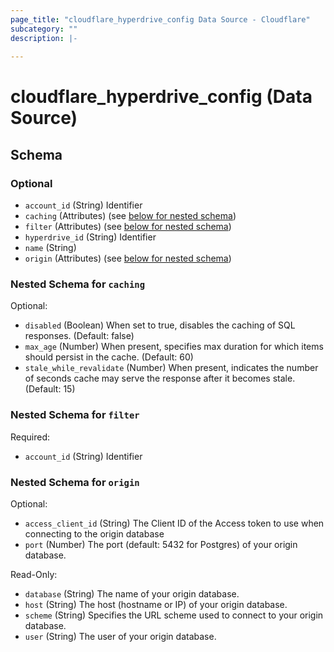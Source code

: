 ```yaml
---
page_title: "cloudflare_hyperdrive_config Data Source - Cloudflare"
subcategory: ""
description: |-
  
---
```


# cloudflare_hyperdrive_config (Data Source)




<!-- schema generated by tfplugindocs -->
## Schema

### Optional

- `account_id` (String) Identifier
- `caching` (Attributes) (see [below for nested schema](#nestedatt--caching))
- `filter` (Attributes) (see [below for nested schema](#nestedatt--filter))
- `hyperdrive_id` (String) Identifier
- `name` (String)
- `origin` (Attributes) (see [below for nested schema](#nestedatt--origin))

<a id="nestedatt--caching"></a>
### Nested Schema for `caching`

Optional:

- `disabled` (Boolean) When set to true, disables the caching of SQL responses. (Default: false)
- `max_age` (Number) When present, specifies max duration for which items should persist in the cache. (Default: 60)
- `stale_while_revalidate` (Number) When present, indicates the number of seconds cache may serve the response after it becomes stale. (Default: 15)


<a id="nestedatt--filter"></a>
### Nested Schema for `filter`

Required:

- `account_id` (String) Identifier


<a id="nestedatt--origin"></a>
### Nested Schema for `origin`

Optional:

- `access_client_id` (String) The Client ID of the Access token to use when connecting to the origin database
- `port` (Number) The port (default: 5432 for Postgres) of your origin database.

Read-Only:

- `database` (String) The name of your origin database.
- `host` (String) The host (hostname or IP) of your origin database.
- `scheme` (String) Specifies the URL scheme used to connect to your origin database.
- `user` (String) The user of your origin database.


